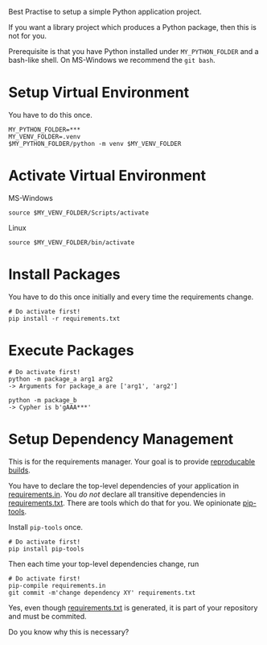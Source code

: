 Best Practise to setup a simple Python application project.

If you want a library project which produces a Python package, then this is not for you.

Prerequisite is that you have Python installed under `MY_PYTHON_FOLDER` and a bash-like shell. On MS-Windows we recommend the `git bash`.

# Setup Virtual Environment

You have to do this once.

````
MY_PYTHON_FOLDER=***
MY_VENV_FOLDER=.venv
$MY_PYTHON_FOLDER/python -m venv $MY_VENV_FOLDER
````

# Activate Virtual Environment

MS-Windows
````
source $MY_VENV_FOLDER/Scripts/activate
````

Linux
````
source $MY_VENV_FOLDER/bin/activate
````

# Install Packages

You have to do this once initially and every time the requirements change.

````
# Do activate first!
pip install -r requirements.txt
````

# Execute Packages

````
# Do activate first!
python -m package_a arg1 arg2
-> Arguments for package_a are ['arg1', 'arg2']

python -m package_b
-> Cypher is b'gAAA***'
````

# Setup Dependency Management

This is for the requirements manager. Your goal is to provide [reproducable builds](https://reproducible-builds.org).

You have to declare the top-level dependencies of your application in [requirements.in](requirements.in).
You *do not* declare all transitive dependencies in [requirements.txt](requirements.txt).
There are tools which do that for you. We opinionate [pip-tools](https://pypi.org/project/pip-tools).

Install `pip-tools` once.

````
# Do activate first!
pip install pip-tools
````

Then each time your top-level dependencies change, run

````
# Do activate first!
pip-compile requirements.in
git commit -m'change dependency XY' requirements.txt
````

Yes, even though [requirements.txt](requirements.txt) is generated, it is part of your repository and must be commited.

Do you know why this is necessary?
